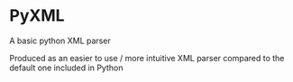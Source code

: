 # PyXML
A basic python XML parser

Produced as an easier to use / more intuitive XML parser compared to the default one included in Python
